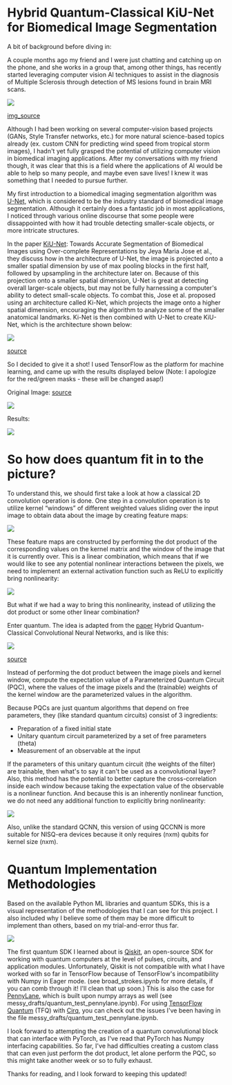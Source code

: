 # Hybrid Quantum-Classical KiU-Net for Biomedical Image Segmentation

A bit of background before diving in:

A couple months ago my friend and I were just chatting and catching up on the phone, and she works in a group that, among other things, has recently started leveraging computer vision AI techniques to assist in the diagnosis of Multiple Sclerosis through detection of MS lesions found in brain MRI scans. 

 <img src="images/ms_lesions.jpg">
 
[img_source](https://radiologyassistant.nl/neuroradiology/multiple-sclerosis/diagnosis-and-differential-diagnosis)

Although I had been working on several computer-vision based projects (GANs, Style Transfer networks, etc.) for more natural science-based topics already (ex. custom CNN for predicting wind speed from tropical storm images), I hadn't yet fully grasped the potential of utilizing computer vision in biomedical imaging applications. After my conversations with my friend though, it was clear that this is a field where the applications of AI would be able to help so many people, and maybe even save lives! I knew it was something that I needed to pursue further.

My first introduction to a biomedical imaging segmentation algorithm was [U-Net](https://arxiv.org/abs/1505.04597), which is considered to be the industry standard of biomedical image segmentation. Although it certainly does a fantastic job in most applications, I noticed through various online discourse that some people were dissappointed with how it had trouble detecting smaller-scale objects, or more intricate structures.

In the paper [KiU-Net](https://arxiv.org/abs/2006.04878): Towards Accurate Segmentation of Biomedical Images using Over-complete Representations by Jeya Maria Jose et al., they discuss how in the architecture of U-Net, the image is projected onto a smaller spatial dimension by use of max pooling blocks in the first half, followed by upsampling in the architecture later on. Because of this projection onto a smaller spatial dimension, U-Net is great at detecting overall larger-scale objects, but may not be fully harnessing a computer's ability to detect small-scale objects. To combat this, Jose et al. proposed using an architecture called Ki-Net, which projects the image onto a higher spatial dimension, encouraging the algorithm to analyze some of the smaller anatomical landmarks. Ki-Net is then combined with U-Net to create KiU-Net, which is the architecture shown below:

<img src="images/kiunet_architecture.png">

[source](https://arxiv.org/abs/2006.04878)

So I decided to give it a shot! I used TensorFlow as the platform for machine learning, and came up with the results displayed below (Note: I apologize for the red/green masks - these will be changed asap!)

Original Image: [source](https://www.kaggle.com/mateuszbuda/lgg-mri-segmentation)

<img src="images/tumor_orig_withmask.png">

Results:

<img src="images/results.png">

# So how does quantum fit in to the picture?

To understand this, we should first take a look at how a classical 2D convolution operation is done. One step in a convolution operation is to utilize kernel “windows” of different weighted values sliding over the input image to obtain data about the image by creating feature maps:

<img src="images/classical_cnn.gif">

These feature maps are constructed by performing the dot product of the corresponding values on the kernel matrix and the window of the image that it is currently over. This is a linear combination, which means that if we would like to see any potential nonlinear interactions between the pixels, we need to implement an external activation function such as ReLU to explicitly bring nonlinearity:

<img src="images/relu_highlight_kiunet.png">

But what if we had a way to bring this nonlinearity, instead of utilizing the dot product or some other linear combination?

Enter quantum. The idea is adapted from the [paper](https://arxiv.org/pdf/1911.02998.pdf) Hybrid Quantum-Classical Convolutional Neural Networks, and is like this: 

<img src="images/hybrid_network.png">

[source](https://arxiv.org/pdf/1911.02998.pdf)

Instead of performing the dot product between the image pixels and kernel window, compute the expectation value of a Parameterized Quantum Circuit (PQC), where the values of the image pixels and the (trainable) weights of the kernel window are the parameterized values in the algorithm. 

Because PQCs are just quantum algorithms that depend on free parameters, they (like standard quantum circuits) consist of 3 ingredients:
- Preparation of a fixed initial state
- Unitary quantum circuit parameterized by a set of free parameters (theta)
- Measurement of an observable at the input

If the parameters of this unitary quantum circuit (the weights of the filter) are trainable, then what's to say it can't be used as a convolutional layer? Also, this method has the potential to better capture the cross-correlation inside each window because taking the expectation value of the observable is a nonlinear function. And because this is an inherently nonlinear function, we do not need any additional function to explicitly bring nonlinearity:

<img src="images/norelu_architecture.png">

Also, unlike the standard QCNN, this version of using QCCNN is more suitable for NISQ-era devices because it only requires (nxm) qubits for kernel size (nxm).

# Quantum Implementation Methodologies

Based on the available Python ML libraries and quantum SDKs, this is a visual representation of the methodologies that I can see for this project. I also included why I believe some of them may be more difficult to implement than others, based on my trial-and-error thus far. 

<img src="images/methodologies.png">

The first quantum SDK I learned about is [Qiskit](https://qiskit.org), an open-source SDK for working with quantum computers at the level of pulses, circuits, and application modules. Unfortunately, Qiskit is not compatible with what I have worked with so far in TensorFlow because of TensorFlow's incompatibility with Numpy in Eager mode. (see broad_strokes.ipynb for more details, if you can comb through it! I'll clean that up soon.) This is also the case for [PennyLane](https://pennylane.ai), which is built upon numpy arrays as well (see messy_drafts/quantum_test_pennylane.ipynb). For using [TensorFlow Quantum](https://www.tensorflow.org/quantum) (TFQ) with [Cirq](https://quantumai.google/cirq), you can check out the issues I've been having in the file messy_drafts/quantum_test_pennylane.ipynb.

I look forward to attempting the creation of a quantum convolutional block that can interface with PyTorch, as I've read that PyTorch has Numpy interfacing capabilities. So far, I've had difficulties creating a custom class that can even just perform the dot product, let alone perform the PQC, so this might take another week or so to fully exhaust.

Thanks for reading, and I look forward to keeping this updated!
